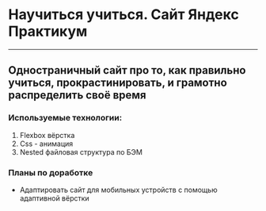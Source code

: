 # **Научиться учиться. Сайт Яндекс Практикум**   
_____
## Одностраничный сайт про то, как правильно учиться, прокрастинировать, и грамотно распределить своё время  
### **Используемые технологии:**
1. Flexbox вёрстка
2. Css - анимация
3.  Nested файловая структура по БЭМ
### **Планы по доработке**
* Адаптировать сайт для мобильных устройств с помощью адаптивной вёрстки
